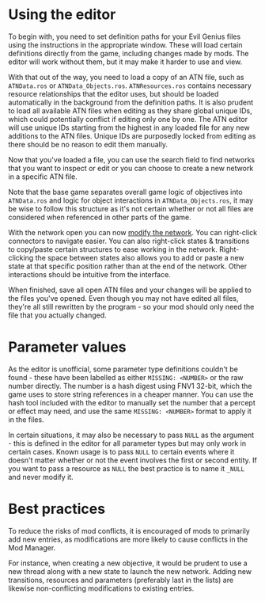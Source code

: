 # Using the editor

To begin with, you need to set definition paths for your Evil Genius files using the instructions in the appropriate window. These will load certain definitions directly from the game, including changes made by mods. The editor will work without them, but it may make it harder to use and view.

With that out of the way, you need to load a copy of an ATN file, such as `ATNData.ros` or `ATNData_Objects.ros`. `ATNResources.ros` contains necessary resource relationships that the editor uses, but should be loaded automatically in the background from the definition paths. It is also prudent to load all available ATN files when editing as they share global unique IDs, which could potentially conflict if editing only one by one. The ATN editor will use unique IDs starting from the highest in any loaded file for any new additions to the ATN files. Unique IDs are purposedly locked from editing as there should be no reason to edit them manually.

Now that you've loaded a file, you can use the search field to find networks that you want to inspect or edit or you can choose to create a new network in a specific ATN file.

Note that the base game separates overall game logic of objectives into `ATNData.ros` and logic for object interactions in `ATNData_Objects.ros`, it may be wise to follow this structure as it's not certain whether or not all files are considered when referenced in other parts of the game.

With the network open you can now [modify the network](/doc/ATN_structure.md). You can right-click connectors to navigate easier. You can also right-click states & transitions to copy/paste certain structures to ease working in the network. Right-clicking the space between states also allows you to add or paste a new state at that specific position rather than at the end of the network. Other interactions should be intuitive from the interface.

When finished, save all open ATN files and your changes will be applied to the files you've opened. Even though you may not have edited all files, they're all still rewritten by the program - so your mod should only need the file that you actually changed.

# Parameter values

As the editor is unofficial, some parameter type definitions couldn't be found - these have been labelled as either `MISSING: <NUMBER>` or the raw number directly. The number is a hash digest using FNV1 32-bit, which the game uses to store string references in a cheaper manner. You can use the hash tool included with the editor to manually set the number that a percept or effect may need, and use the same `MISSING: <NUMBER>` format to apply it in the files.

In certain situations, it may also be necessary to pass `NULL` as the argument - this is defined in the editor for all parameter types but may only work in certain cases. Known usage is to pass `NULL` to certain events where it doesn't matter whether or not the event involves the first or second entity. If you want to pass a resource as `NULL` the best practice is to name it `_NULL` and never modify it.

# Best practices

To reduce the risks of mod conflicts, it is encouraged of mods to primarily add new entries, as modifications are more likely to cause conflicts in the Mod Manager.

For instance, when creating a new objective, it would be prudent to use a new thread along with a new state to launch the new network. Adding new transitions, resources and parameters (preferably last in the lists) are likewise non-conflicting modifications to existing entries.

